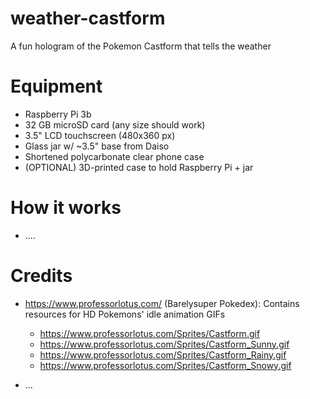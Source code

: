# weather-castform
A fun hologram of the Pokemon Castform that tells the weather

# Equipment
- Raspberry Pi 3b
- 32 GB microSD card (any size should work)
- 3.5" LCD touchscreen (480x360 px)
- Glass jar w/ ~3.5" base from Daiso
- Shortened polycarbonate clear phone case
- (OPTIONAL) 3D-printed case to hold Raspberry Pi + jar

# How it works
- ....

# Credits
- https://www.professorlotus.com/ (Barelysuper Pokedex): Contains resources for HD Pokemons' idle animation GIFs
    -  https://www.professorlotus.com/Sprites/Castform.gif
    -  https://www.professorlotus.com/Sprites/Castform_Sunny.gif
    -  https://www.professorlotus.com/Sprites/Castform_Rainy.gif
    -  https://www.professorlotus.com/Sprites/Castform_Snowy.gif
 
- ...

